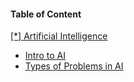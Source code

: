 
 <h4>Table of Content</h4>
   <a href="./AI/"> [*] Artificial Intelligence</a>
<br>                                                                                                                                                          
  <ul>
  <li><a href="./1.md " &emsp; &emsp; &emsp; >Intro to AI<a></li>
  <li><a href="./2.md " &emsp; &emsp; &emsp; >Types of Problems in AI<a></li>
 </ul>
<br>

